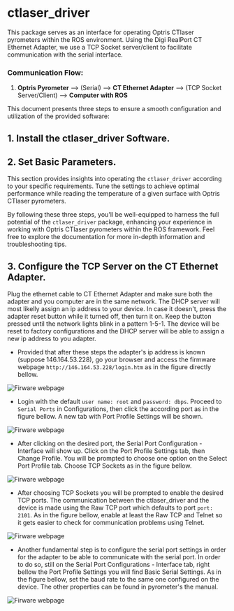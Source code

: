 # ctlaser_driver

This package serves as an interface for operating Optris CTlaser pyrometers within the ROS environment.
Using the Digi RealPort CT Ethernet Adapter, we use a TCP Socket server/client to facilitate communication with the serial interface.

### Communication Flow:

1. **Optris Pyrometer** ⟶ (Serial) ⟶ **CT Ethernet Adapter** ⟶ (TCP Socket Server/Client) ⟶ **Computer with ROS**

This document presents three steps to ensure a smooth configuration and utilization of the provided software:

## 1. Install the ctlaser_driver Software.

## 2. Set Basic Parameters.

This section provides insights into operating the `ctlaser_driver` according to your specific requirements.
Tune the settings to achieve optimal performance while reading the temperature of a given surface with Optris
CTlaser pyrometers.

By following these three steps, you'll be well-equipped to harness the full potential of the `ctlaser_driver` package, enhancing your
experience in working with Optris CTlaser pyrometers within the ROS framework. Feel free to explore the documentation for more in-depth
information and troubleshooting tips.

## 3. Configure the TCP Server on the CT Ethernet Adapter.

Plug the ethernet cable to CT Ethernet Adapter and make sure both the adapter and you computer are in the same network. The DHCP server will
most likelly assign an ip address to your device. In case it doesn't, press the adapter reset button while it turned off, then turn it on.
Keep the button pressed until the network lights blink in a pattern 1-5-1. The device will be reset to factory configurations and the DHCP
server will be able to assign a new ip address to you adapter.

- Provided that after these steps the adapter's ip address is known (suppose 146.164.53.228), go your browser and access the firmware webpage
```http://146.164.53.228/login.htm``` as in the figure directly bellow.

![Firware webpage](./images/adapter-web.png)

- Login with the default ```user name: root``` and ```password: dbps```. Proceed to ```Serial Ports``` in Configurations, then click the according
port as in the figure bellow. A new tab with Port Profile Settings will be shown.

![Firware webpage](./images/adapter-config1.png)

- After clicking on the desired port, the Serial Port Configuration - Interface will show up. Click on the Port Profile Settings tab, then
Change Profile. You will be prompted to choose one option on the Select Port Profile tab. Choose TCP Sockets as in the figure bellow.

![Firware webpage](./images/adapter-config3.png)

- After choosing TCP Sockets you will be prompted to enable the desired TCP ports. The communication between the ctlaser_driver and the device is made
using the Raw TCP port which defaults to port ```port: 2101```. As in the figure bellow, enable at least the Raw TCP and Telnet so it gets easier to check
for communication problems using Telnet.

![Firware webpage](./images/adapter-config4.png)

- Another fundamental step is to configure the serial port settings in order for the adapter to be able to communicate with the serial port. In order to do so,
still on the Serial Port Configurations - Interface tab, right bellow the Port Profile Settings you will find Basic Serial Settings. As in the figure bellow,
set the baud rate to the same one configured on the device. The other properties can be found in pyrometer's the manual.

![Firware webpage](./images/adapter-config5.png)
